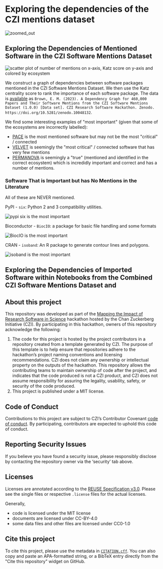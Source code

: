 <!--
SPDX-FileCopyrightText: 2023 Brown, E. M., Nesbitt, A., Hébert-Dufresne, L., Veytsman, B., Pimentel, J. F., Druskat, S., Mietchen, D.

SPDX-License-Identifier: CC-BY-4.0
-->

# Exploring the dependencies of the CZI mentions dataset

![zoomed_out](https://github.com/borisveytsman/SoftwareImpactHackathon2023_Tracing_dependencies/assets/1060/f0a6b5dc-d0b3-4642-9fee-7a389a380b73)


## Exploring the Dependencies of Mentioned Software in the CZI Software Mentions Dataset

![scatter plot of number of mentions on x-axis, Katz score on y-axis and colored by ecosystem](./notebooks/katz-mentions-ecosystem.png)

We construct a graph of dependencies between software packages mentioned in the CZI Software Mentions Dataset. We then use the Katz centrality score to rank the importance of each software package. The data is [available](https://doi.org/10.5281/zenodo.10048132) as `Brown, E. M. (2023). A Dependency Graph for 460,000 Papers and Their Software Mentions from the CZI Software Mentions Dataset (1.0.0) [Data set]. CZI Research Software Hackathon. Zenodo. https://doi.org/10.5281/zenodo.10048132`.

We find some interesting examples of "most important" (given that some of the ecosystems are incorrectly labelled):
* [PACE](https://forensiccoe.org/pace/) is the most mentioned software but may not be the most "critical" / connected
* [VELVET](https://bioinformaticshome.com/tools/wga/descriptions/Velvet.html#gsc.tab=0) is seemingly the "most critical" / connected software that has very few mentions
* [PERMANOVA](https://rdocumentation.org/packages/PERMANOVA/versions/0.2.0/topics/PERMANOVA) is seemingly a "true" (mentioned and identified in the correct ecosystem) which is incredidly important and correct and has a number of mentions.

### Software That is Important but has No Mentions in the Literature

All of these are NEVER mentioned.

PyPI - `six`: Python 2 and 3 compatibility utilities.

![pypi six is the most important](images/1.jpg)

Bioconductor - `BiocIO`: a package for basic file handling and some formats

![BiocIO is the most important](images/2.jpg)

CRAN - `isoband`: An R package to generate contour lines and polygons.

![isoband is the most important](images/3.jpg)


## Exploring the Dependencies of Imported Software within Notebooks from the Combined CZI Software Mentions Dataset and 

## About this project

This repository was developed as part of the [Mapping the Impact of Research Software in Science](https://github.com/chanzuckerberg/software-impact-hackathon-2023) hackathon hosted by the Chan Zuckerberg Initiative (CZI). By participating in this hackathon, owners of this repository acknowledge the following:
1. The code for this project is hosted by the project contributors in a repository created from a template generated by CZI. The purpose of this template is to help ensure that repositories adhere to the hackathon’s project naming conventions and licensing recommendations.  CZI does not claim any ownership or intellectual property on the outputs of the hackathon. This repository allows the contributing teams to maintain ownership of code after the project, and indicates that the code produced is not a CZI product, and CZI does not assume responsibility for assuring the legality, usability, safety, or security of the code produced.
2. This project is published under a MIT license.

## Code of Conduct

Contributions to this project are subject to CZI’s Contributor Covenant [code of conduct](https://github.com/chanzuckerberg/.github/blob/master/CODE_OF_CONDUCT.md). By participating, contributors are expected to uphold this code of conduct. 

## Reporting Security Issues

If you believe you have found a security issue, please responsibly disclose by contacting the repository owner via the ‘security’ tab above.

## Licenses

Licenses are annotated according to the [REUSE Specification v3.0](https://reuse.software/spec/). 
Please see the single files or respective `.license` files for the actual licenses.

Generally, 

- code is licensed under the MIT license
- documents are licensed under CC-BY-4.0
- some data files and other files are licensed under CC0-1.0

## Cite this project

To cite this project, please use the metadata in [`CITATION.cff`](CITATION.cff).
You can also copy and paste an APA-formatted string, or a BibTeX entry directly from the "Cite this repository" widget on GitHub.
